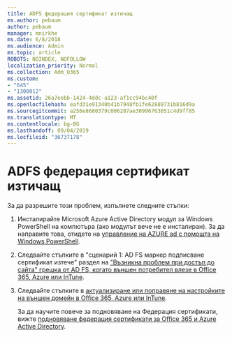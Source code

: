 ```yaml
---
title: ADFS федерация сертификат изтичащ
ms.author: pebaum
author: pebaum
manager: mnirkhe
ms.date: 6/8/2018
ms.audience: Admin
ms.topic: article
ROBOTS: NOINDEX, NOFOLLOW
localization_priority: Normal
ms.collection: Adm_O365
ms.custom:
- "645"
- "1300012"
ms.assetid: 26a7eebb-1424-4ddc-a123-af1cc94bc40f
ms.openlocfilehash: eafd31e91340b41b7948fb1fe62889731b816d9a
ms.sourcegitcommit: a256e8680379c006287ae30996763051c4d9ff85
ms.translationtype: MT
ms.contentlocale: bg-BG
ms.lasthandoff: 09/04/2019
ms.locfileid: "36737178"
---
```

# <a name="adfs-federation-certificate-expiring"></a>ADFS федерация сертификат изтичащ

За да разрешите този проблем, изпълнете следните стъпки:
  
1. Инсталирайте Microsoft Azure Active Directory модул за Windows PowerShell на компютъра (ако модулът вече не е инсталиран). За да направите това, отидете на [управление на AZURE ad с помощта на Windows PowerShell](https://aka.ms/aadposh).

2. Следвайте стъпките в "сценарий 1: AD FS маркер подписване сертификат изтече" раздел на ["Възникна проблем при достъп до сайта" грешка от AD FS, когато външен потребител влезе в Office 365, Azure или InTune](https://support.microsoft.com/help/2713898/there-was-a-problem-accessing-the-site-error-from-ad-fs-when-a-federat).

3. Следвайте стъпките в [актуализиране или поправяне на настройките на външен домейн в Office 365, Azure или InTune](https://docs.microsoft.com/office365/troubleshoot/security/update-federated-domain-office-365).

    За да научите повече за подновяване на Федерация сертификати, вижте [подновяване федерация сертификати за Office 365 и Azure Active Directory](https://docs.microsoft.com/azure/active-directory/connect/active-directory-aadconnect-o365-certs).
